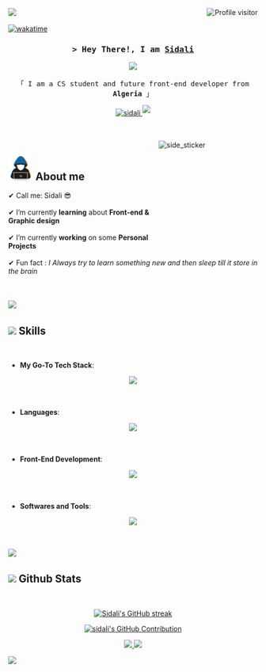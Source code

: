 <!--horizontal divider(gradiant)-->
<img src="https://user-images.githubusercontent.com/73097560/115834477-dbab4500-a447-11eb-908a-139a6edaec5c.gif">

 <a href="https://komarev.com/ghpvc/?username=sidali-djeghbal">
  <img align="right" src="https://komarev.com/ghpvc/?username=sidali-djeghbal&label=Visitors&color=0e75b6&style=flat" alt="Profile visitor" />
</a>

[![wakatime](https://wakatime.com/badge/user/53c3ccee-ae51-4aa3-a80e-b0bed4d1bc9c.svg)](https://wakatime.com/@53c3ccee-ae51-4aa3-a80e-b0bed4d1bc9c)

<!--h1 without bottom border-->
<h3 align="center">
        <samp>&gt; Hey There!, I am
                <b><a target="_blank" href="">Sidali</a></b>
        </samp>
</h3>
<p align="center">
  <a href="https://github.com/sidali-djeghbal"><img src="https://readme-typing-svg.herokuapp.com/?lines=Self%20Taught%20Programmer;Front%20End%20Developer;Always%20learning%20new%20things&center=true&width=380&height=45"></a>
</p>
<p align="center"> 
  <samp>
    「 I am a CS student and future front-end developer from <b>Algeria</b> 」
  </samp>
</p>
<p align="center">
   <a href="https://www.linkedin.com/in/sidali-djeghbal" target="_blank">
	<img src="https://img.shields.io/badge/LinkedIn-0077B5?style=for-the-badge&logo=linkedin&logoColor=white" alt="sidali"/>
   </a>
   <a href="mailto:sidalidjeghbal@gmail.com" target="_blank">
<img src="https://img.shields.io/badge/gmail -%23EA4335.svg?style=for-the-badge&logo=gmail&logoColor=white" t=mail style="margin-bottom: 5px;" />
   </a>
</p>

<br><br>
<img align="right" width=200px height=200px alt="side_sticker" src="https://media.giphy.com/media/TEnXkcsHrP4YedChhA/giphy.gif" />

## <picture><img src = "https://github.com/0xAbdulKhalid/0xAbdulKhalid/raw/main/assets/mdImages/about_me.gif" width = 50px></picture> **About me**

✔ Call me: Sidali 😎 <br><br>
✔ I’m currently **learning** about **Front-end & Graphic design** <br><br>
✔ I’m currently **working** on some **Personal Projects**<br><br>
✔ Fun fact : *I Always try to learn something new and then sleep till it store in the brain* <br><br><br><br>
<img src="https://user-images.githubusercontent.com/73097560/115834477-dbab4500-a447-11eb-908a-139a6edaec5c.gif">
## <img src="https://media2.giphy.com/media/QssGEmpkyEOhBCb7e1/giphy.gif?cid=ecf05e47a0n3gi1bfqntqmob8g9aid1oyj2wr3ds3mg700bl&rid=giphy.gif" width ="25"><b> Skills</b>
<br>
<p align="center">

- **My Go-To Tech Stack**:
    
<p align="center">
  <img src="https://skillicons.dev/icons?i=next,react,typescript,tailwind" />
</p>

<br>
	
- **Languages**:
    
<p align="center">
  <img src="https://skillicons.dev/icons?i=c,cpp,python,js,php" />
</p>

<br>   
    
- **Front-End Development**:

<p align="center">
  <img src="https://skillicons.dev/icons?i=html,css,js,bootstrap,tailwind,react" />
</p>

<br>

- **Softwares and Tools**:

<p align="center">
  <img src="https://skillicons.dev/icons?i=github,linux,windows,vscode,bash,netlify,stackoverflow,figma,ps,xd,webstorm,ai,ae,gmail,linkedin" />
</p>

<br>

</p>

<img src="https://user-images.githubusercontent.com/73097560/115834477-dbab4500-a447-11eb-908a-139a6edaec5c.gif">

## <img src="https://media.giphy.com/media/iY8CRBdQXODJSCERIr/giphy.gif" width="35"><b> Github Stats </b>
<br>

<p align="center">
  <a href="https://github.com/sidali-djeghbal">
    <img src="https://github-readme-streak-stats.herokuapp.com/?user=sidali-djeghbal&theme=algolia" alt="Sidali's GitHub streak"/>
  </a>
</p>
<p align="center">
  <a href="https://github.com/sidali-djeghbal">
    <img src="https://github-profile-summary-cards.vercel.app/api/cards/profile-details?username=sidali-djeghbal&theme=algolia" alt="sidali's GitHub Contribution"/>
  </a>
</p>
<p align="center">
<a href="https://github.com/Sidali-Djeghbal">
  <img height="180em" src="https://github-readme-stats-eight-theta.vercel.app/api?username=sidali-djeghbal&show_icons=true&theme=algolia&include_all_commits=true&count_private=true"/>
  <img height="180em" src="https://github-readme-stats-eight-theta.vercel.app/api/top-langs/?username=sidali-djeghbal&layout=compact&langs_count=8&theme=algolia&count_private=true"/>
</a>
</p>


<img src="https://user-images.githubusercontent.com/73097560/115834477-dbab4500-a447-11eb-908a-139a6edaec5c.gif">
